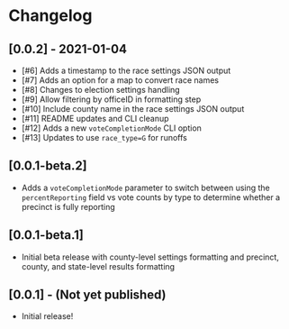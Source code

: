 # Changelog

## [0.0.2] - 2021-01-04

- [#6] Adds a timestamp to the race settings JSON output
- [#7] Adds an option for a map to convert race names
- [#8] Changes to election settings handling
- [#9] Allow filtering by officeID in formatting step
- [#10] Include county name in the race settings JSON output
- [#11] README updates and CLI cleanup
- [#12] Adds a new `voteCompletionMode` CLI option
- [#13] Updates to use `race_type=G` for runoffs

## [0.0.1-beta.2]

- Adds a `voteCompletionMode` parameter to switch between using the `percentReporting` field vs vote counts by type to determine whether a precinct is fully reporting

## [0.0.1-beta.1]

- Initial beta release with county-level settings formatting and precinct, county, and state-level results formatting

## [0.0.1] - (Not yet published)

- Initial release!
